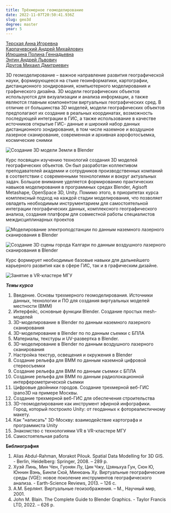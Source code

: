 ```yaml
---
title: Трёхмерное геомоделирование
date: 2022-11-07T20:50:41.936Z
slug: geo3d
degree: master
year: 5
---
```


[Терская Анна Игоревна](https://istina.msu.ru/profile/Arvin/)\
[Карпачевский Андрей Михайлович](/people/karpachevskii)\
[Илюшина Полина Геннадьевна](/people/iliushina-mikhailiukova)\
[Энтин Андрей Львович](/people/entin)\
[Другов Михаил Дмитриевич](/people/drugov)

3D геомоделирование – важное направление развития географической науки, формирующееся на стыке геоинформатики, картографии, дистанционного зондирования, компьютерного моделирования и графического дизайна. 3D модели географических объектов используются для визуализации и анализа информации, а также являются главным компонентом виртуальных географических сред. В отличие от большинства 3D моделей, модели географических объектов предполагают их создание в реальных координатах, возможность последующей интеграции в ГИС, а также использование в качестве источников открытые ГИС- данные и широкий набор данных дистанционного зондирования, в том числе наземное и воздушное лазерное сканирование, современная и архивная аэрофотосъемка, космические снимки

![Создание 3D модели Земли в Blender](~/assets/images/geo3d1-earth.png 'Создание 3D модели Земли в Blender')

Курс посвящен изучению технологий создания 3D моделей географических объектов. Он был разработан коллективом преподавателей академии и сотрудников производственных компаний в соответствии с современными технологиями и вокруг актуальных задач. Большое внимание уделяется формированию практических навыков моделирования в программных средах Blender, Agisoft Metashape, OpenSpace 3D, Unity. Помимо этого, в приоритетах курса комплексный подход на каждой стадии моделирования, что позволяет овладеть необходимым инструментарием для самостоятельной интеграции географических данных, комплексного географического анализа, создания платформ для совместной работы специалистов междисциплинарных проектов

![Моделирование электроподстанции по данным наземного лазерного сканирования в Blender](~/assets/images/geo3d2-podstan.jpg 'Моделирование электроподстанции по данным наземного лазерного сканирования в Blender')

![Создание 3D сцены города Калгари по данным воздушного лазерного сканирования в Blender](~/assets/images/geo3d3-calgary.jpg 'Создание 3D сцены города Калгари по данным воздушного лазерного сканирования в Blender')

Курс формирует необходимые базовые навыки для дальнейшего карьерного развития как в сфере ГИС, так и в графическим дизайне.</div>

![Занятие в VR-кластере МГУ](~/assets/images/geo3d4.jpg 'Занятие в VR-кластере МГУ')

**_Темы курса_**

1. Введение. Основы трехмерного геомоделирования. Источники данных, технологии и ПО для создания виртуальных моделей местности (ВММ)
2. Интерфейс, основные функции Blender. Создание простых mesh-моделей
3. 3D-моделирование в Blender по данным наземного лазерного сканирования
4. 3D-моделирование в Blender по по данным съемки с БПЛА
5. Материалы, текстуры и UV-развертка в Blender.
6. 3D-моделирование в Blender по данным воздушного лазерного сканирования
7. Настройка текстур, освещения и окружения в Вlender
8. Создание рельефа для ВММ по данным наземной цифровой стереосъемки
9. Создание рельефа для ВММ по данным съемки с БПЛА
10. Создание рельефа для ВММ по данным радиолокационной интерферометрической съемки
11. Цифровые двойники городов. Создание трехмерной веб-ГИС ipano3D на примере Москвы.
12. Создание трехмерной веб-ГИС для обеспечения строительства
13. 3D-геомоделирование как инструмент эфирной инфографики. Город, который построило Unity: от геоданных к фотореалистичному макету.
14. Как "написать" 3D-Москву: взаимодействие картографа и программиста Unity
15. Знакомство с технологиями VR в VR-кластере МГУ
16. Самостоятельная работа

**Библиография**

1. Alias Abdul-Rahman, Morakot Pilouk. Spatial Data Modelling for 3D GIS. - Berlin, Heidelberg: Springer, 2008. – 289 p.
2. Хуэй Линь, Мин Чен, Гуонян Лу, Цин Чжу, Цзяньхуа Гун, Сюн Ю, Юннин Вэнь, Бинли Сюй, Минюань Ху. Виртуальные географические среды (VGE): новое поколение инструментов географического анализа. - Earth-Science Reviews, 2013. – 126 c.
3. А.М. Берлянт. Виртуальные геоизображения. – М., Научный мир, 2001.
4. John M. Blain. The Complete Guide to Blender Graphics. - Taylor Francis LTD, 2022. – 626 p.
